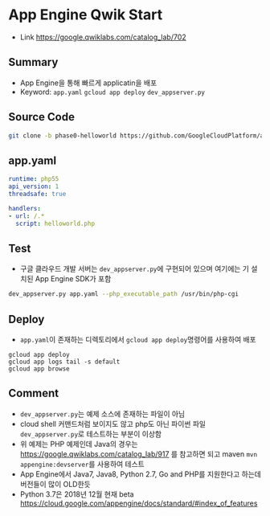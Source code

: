 # App Engine Qwik Start
- Link https://google.qwiklabs.com/catalog_lab/702

## Summary
- App Engine을 통해 빠르게 applicatin을 배포
- Keyword: `app.yaml` `gcloud app deploy` `dev_appserver.py`

## Source Code
~~~bash
git clone -b phase0-helloworld https://github.com/GoogleCloudPlatform/appengine-php-guestbook.git helloworld
~~~

## app.yaml
~~~yaml
runtime: php55
api_version: 1
threadsafe: true

handlers:
- url: /.*
  script: helloworld.php
~~~

## Test
- 구글 클라우드 개발 서버는 `dev_appserver.py`에 구현되어 있으며 여기에는 기 설치된 App Engine SDK가 포함
~~~bash
dev_appserver.py app.yaml --php_executable_path /usr/bin/php-cgi
~~~

## Deploy
- `app.yaml`이 존재하는 디렉토리에서 `gcloud app deploy`명령어를 사용하여 배포
~~~
gcloud app deploy
gcloud app logs tail -s default
gcloud app browse
~~~

## Comment
- `dev_appserver.py`는 예제 소스에 존재하는 파일이 아님
- cloud shell 커맨드처럼 보이지도 않고 php도 아닌 파이썬 파일 `dev_appserver.py`로 테스트하는 부분이 이상함
- 위 예제는 PHP 예제인데 Java의 경우는 https://google.qwiklabs.com/catalog_lab/917 를 참고하면 되고 maven `mvn appengine:devserver`를 사용하여 테스트
- App Engine에서 Java7, Java8, Python 2.7, Go and PHP를 지원한다고 하는데 버전들이 많이 OLD한듯 
- Python 3.7은 2018년 12월 현재 beta
https://cloud.google.com/appengine/docs/standard/#index_of_features